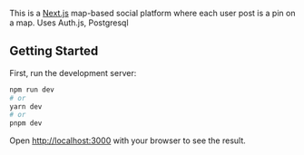 This is a [Next.js](https://nextjs.org/) map-based social platform where each user post is a pin on a map.
Uses Auth.js, Postgresql

## Getting Started

First, run the development server:

```bash
npm run dev
# or
yarn dev
# or
pnpm dev
```

Open [http://localhost:3000](http://localhost:3000) with your browser to see the result.
